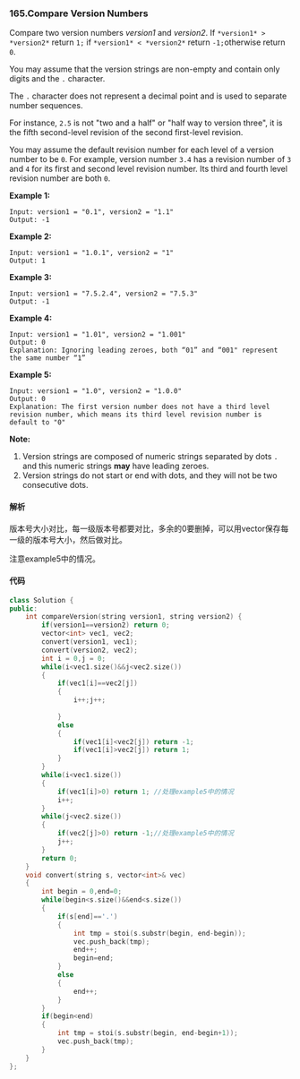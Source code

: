 ### 165.Compare Version Numbers

Compare two version numbers *version1* and *version2*.
If `*version1* > *version2*` return `1;` if `*version1* < *version2*` return `-1;`otherwise return `0`.

You may assume that the version strings are non-empty and contain only digits and the `.` character.

The `.` character does not represent a decimal point and is used to separate number sequences.

For instance, `2.5` is not "two and a half" or "half way to version three", it is the fifth second-level revision of the second first-level revision.

You may assume the default revision number for each level of a version number to be `0`. For example, version number `3.4` has a revision number of `3` and `4` for its first and second level revision number. Its third and fourth level revision number are both `0`.

 

**Example 1:**

```
Input: version1 = "0.1", version2 = "1.1"
Output: -1
```

**Example 2:**

```
Input: version1 = "1.0.1", version2 = "1"
Output: 1
```

**Example 3:**

```
Input: version1 = "7.5.2.4", version2 = "7.5.3"
Output: -1
```

**Example 4:**

```
Input: version1 = "1.01", version2 = "1.001"
Output: 0
Explanation: Ignoring leading zeroes, both “01” and “001" represent the same number “1”
```

**Example 5:**

```
Input: version1 = "1.0", version2 = "1.0.0"
Output: 0
Explanation: The first version number does not have a third level revision number, which means its third level revision number is default to "0"
```

 

**Note:**

1. Version strings are composed of numeric strings separated by dots `.` and this numeric strings **may** have leading zeroes.
2. Version strings do not start or end with dots, and they will not be two consecutive dots.

#### 解析

版本号大小对比，每一级版本号都要对比，多余的0要删掉，可以用vector保存每一级的版本号大小，然后做对比。

注意example5中的情况。

#### 代码

```c++
class Solution {
public:
    int compareVersion(string version1, string version2) {
        if(version1==version2) return 0;
        vector<int> vec1, vec2;
        convert(version1, vec1);
        convert(version2, vec2);
        int i = 0,j = 0;
        while(i<vec1.size()&&j<vec2.size())
        {
            if(vec1[i]==vec2[j])
            {
                i++;j++;
                
            }
            else
            {
                if(vec1[i]<vec2[j]) return -1;
                if(vec1[i]>vec2[j]) return 1;
            }
        }
        while(i<vec1.size())
        {
            if(vec1[i]>0) return 1; //处理example5中的情况
            i++;
        }
        while(j<vec2.size())
        {
            if(vec2[j]>0) return -1;//处理example5中的情况
            j++;
        }
        return 0;
    }
    void convert(string s, vector<int>& vec)
    {
        int begin = 0,end=0;
        while(begin<s.size()&&end<s.size())
        {
            if(s[end]=='.')
            {
                int tmp = stoi(s.substr(begin, end-begin));
                vec.push_back(tmp);
                end++;
                begin=end;
            }
            else
            {
                end++;
            }
        }
        if(begin<end)
        {
            int tmp = stoi(s.substr(begin, end-begin+1));
            vec.push_back(tmp);
        }
    }
};
```

